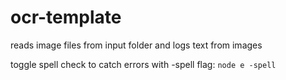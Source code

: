 # ocr-template

reads image files from input folder and logs text from images

toggle spell check to catch errors with -spell flag:
`node e -spell`